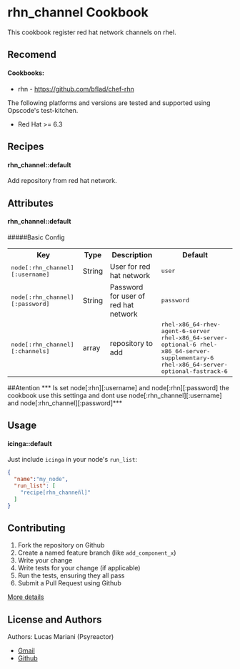 rhn_channel Cookbook
===============

This cookbook register red hat network channels on rhel.

Recomend
------------
#### Cookbooks:

- rhn - https://github.com/bflad/chef-rhn


The following platforms and versions are tested and supported using Opscode's test-kitchen.

- Red Hat >= 6.3

Recipes
-------

#### rhn_channel::default
Add repository from red hat network.

Attributes
----------
#### rhn_channel::default
#####Basic Config
<table>
  <tr>
    <th>Key</th>
    <th>Type</th>
    <th>Description</th>
    <th>Default</th>
  </tr>
  <tr>
    <td><tt>node[:rhn_channel][:username]</tt></td>
    <td>String</td>
    <td>User for red hat network</td>
    <td><tt>user</tt></td>
  </tr>
  <tr>
    <td><tt>node[:rhn_channel][:password]</tt></td>
    <td>String</td>
    <td>Password for user of red hat network</td>
    <td><tt>password</tt></td>
  </tr>
  <tr>
    <td><tt>node[:rhn_channel][:channels]</tt></td>
    <td>array</td>
    <td>repository to add</td>
    <td><tt>rhel-x86_64-rhev-agent-6-server rhel-x86_64-server-optional-6 rhel-x86_64-server-supplementary-6 rhel-x86_64-server-optional-fastrack-6</tt></td>
  </tr>
</table>

##Atention
*** Is set node[:rhn][:username] and node[:rhn][:password] the cookbook use this settinga and dont use node[:rhn_channel][:username] and node[:rhn_channel][:password]***

Usage
-----
#### icinga::default
Just include `icinga` in your node's `run_list`:

```json
{
  "name":"my_node",
  "run_list": [
    "recipe[rhn_channeñl]"
  ]
}
```

Contributing
------------

1. Fork the repository on Github
2. Create a named feature branch (like `add_component_x`)
3. Write your change
4. Write tests for your change (if applicable)
5. Run the tests, ensuring they all pass
6. Submit a Pull Request using Github

[More details](https://github.com/psyreactor/glpi-cookbook/blob/master/CONTRIBUTING.md)

License and Authors
-------------------
Authors:
Lucas Mariani (Psyreactor)
- [Gmail](mailto:marianiluca@gmail.com)
- [Github](https://github.com/psyreactor)
